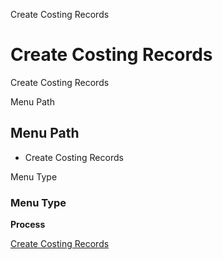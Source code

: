 
Create Costing Records
# Create Costing Records


Create Costing Records

Menu Path
## Menu Path



- Create Costing Records

Menu Type
### Menu Type

**Process**


[Create Costing Records](../../functional-guide/window/process-m_cost-create.md)